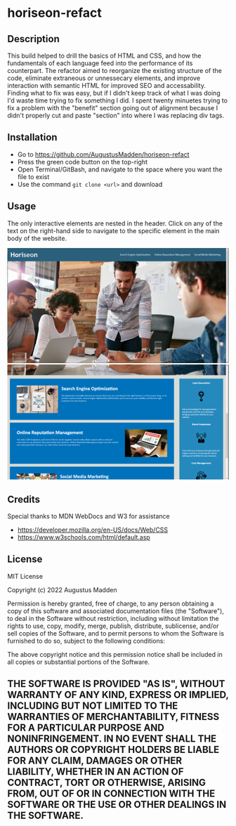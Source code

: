 # horiseon-refact

## Description

This build helped to drill the basics of HTML and CSS, and how the fundamentals of each language feed into the performance of its counterpart. The refactor aimed to reorganize the existing structure of the code, eliminate extraneous or unnessecary elements, and improve interaction with semantic HTML for improved SEO and accessability. 
<br>
Finding what to fix was easy, but if I didn't keep track of what I was doing I'd waste time trying to fix something I did. I spent twenty minuetes trying to fix a problem with the "benefit" section going out of alignment because I didn't properly cut and paste "section" into where I was replacing div tags.

## Installation


- Go to https://github.com/AugustusMadden/horiseon-refact
- Press the green code button on the top-right
- Open Terminal/GitBash, and navigate to the space where you want the file to exist
- Use the command `git clone <url>` and download

## Usage

The only interactive elements are nested in the header. Click on any of the text on the right-hand side to navigate to the specific element in the main body of the website.


![Sheenshot of hero image and header](assets/images/screenshot_01.png)
<br>
![Sheenshot of site main content and aside properly formatted](assets/images/screenshot_02.png)


## Credits

Special thanks to MDN WebDocs and W3 for assistance

- https://developer.mozilla.org/en-US/docs/Web/CSS
- https://www.w3schools.com/html/default.asp


## License

MIT License

Copyright (c) 2022 Augustus Madden

Permission is hereby granted, free of charge, to any person obtaining a copy
of this software and associated documentation files (the "Software"), to deal
in the Software without restriction, including without limitation the rights
to use, copy, modify, merge, publish, distribute, sublicense, and/or sell
copies of the Software, and to permit persons to whom the Software is
furnished to do so, subject to the following conditions:

The above copyright notice and this permission notice shall be included in all
copies or substantial portions of the Software.

THE SOFTWARE IS PROVIDED "AS IS", WITHOUT WARRANTY OF ANY KIND, EXPRESS OR
IMPLIED, INCLUDING BUT NOT LIMITED TO THE WARRANTIES OF MERCHANTABILITY,
FITNESS FOR A PARTICULAR PURPOSE AND NONINFRINGEMENT. IN NO EVENT SHALL THE
AUTHORS OR COPYRIGHT HOLDERS BE LIABLE FOR ANY CLAIM, DAMAGES OR OTHER
LIABILITY, WHETHER IN AN ACTION OF CONTRACT, TORT OR OTHERWISE, ARISING FROM,
OUT OF OR IN CONNECTION WITH THE SOFTWARE OR THE USE OR OTHER DEALINGS IN THE
SOFTWARE. 
---